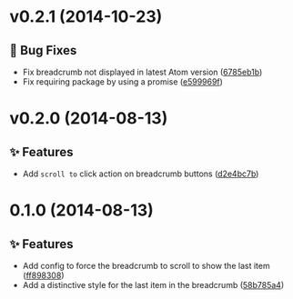 <a name="v0.2.1"></a>
# v0.2.1 (2014-10-23)

## :bug: Bug Fixes

- Fix breadcrumb not displayed in latest Atom version ([6785eb1b](https://github.com/abe33/atom-tree-view-breadcrumb/commit/6785eb1b0233c50538785ea0cb3b08b187e546b9))
- Fix requiring package by using a promise ([e599969f](https://github.com/abe33/atom-tree-view-breadcrumb/commit/e599969fc36ad651f926d69faf7612cdde9c527c))

<a name="v0.2.0"></a>
# v0.2.0 (2014-08-13)

## :sparkles: Features

- Add `scroll to` click action on breadcrumb buttons ([d2e4bc7b](https://github.com/abe33/atom-tree-view-breadcrumb/commit/d2e4bc7b0d721eda06353728da5c380b40904eee))


<a name="0.1.0"></a>
# 0.1.0 (2014-08-13)

## :sparkles: Features

- Add config to force the breadcrumb to scroll to show the last item ([ff898308](https://github.com/atom/tree-view-breadcrumb/commit/ff898308c5f256e16279778748fafacf79549fe8))
- Add a distinctive style for the last item in the breadcrumb ([58b785a4](https://github.com/atom/tree-view-breadcrumb/commit/58b785a411cbe7c79962b365b204d3b72d8586ae))

